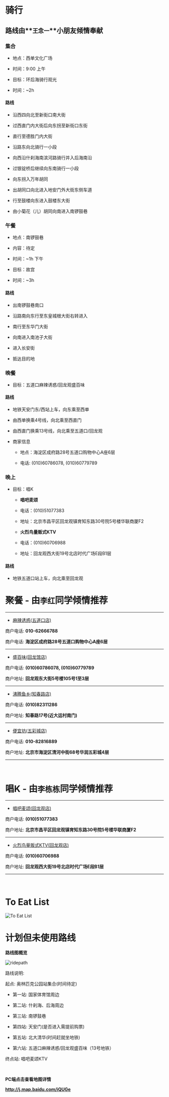 # 骑行

## 路线由**`王念一`**小朋友倾情奉献


### 集合

* 地点：西单文化广场

* 时间：9:00 上午

* 目标：环后海骑行观光

* 时间：~2h

#### 路线

* 沿西四向北至新街口南大街

* 过西直门内大街后向东拐至新街口东街

* 直行至德胜门内大街

* 沿路东向北骑行一小段

* 向西沿什刹海南滨河路骑行并入后海南沿

* 过银锭桥后继续向东南骑行一小段

* 向东拐入万年胡同

* 出胡同口向北进入地安门外大街东侧车道

* 行至鼓楼向东进入鼓楼东大街

* 由小菊花（儿）胡同向南进入南锣鼓巷

### 午餐


* 地点：南锣鼓巷

* 内容：待定

* 时间：~1h 下午

* 目标：故宫

* 时间：~3h

#### 路线

* 出南锣鼓巷南口

* 沿路南向东行至东皇城根大街右转进入

* 南行至东华门大街

* 向南进入南池子大街

* 进入长安街

* 抵达目的地

### 晚餐

* 目标：五道口麻辣诱惑/回龙观盛百味

#### 路线

* 地铁天安门东/西站上车，向东乘至西单

* 由西单换乘4号线，向北乘至西直门

* 由西直门换乘13号线，向北乘至五道口/回龙观

* 商家信息

	- 地点：海淀区成府路28号五道口购物中心A座6层
	
	- 电话: (010)60786078, (010)60779789

### 晚上

* 目标：唱K

	- **唱吧麦颂**
	
	- 电话：(010)51077383
	
	- 地址：北京市昌平区回龙观镇育知东路30号院5号楼华联商厦F2


	- **火烈鸟量贩式KTV**

	- 电话：(010)60706988

	- 地址：回龙观西大街19号北店时代广场E段B1层


#### 路线

* 地铁五道口站上车，向北乘至回龙观



# 聚餐 - **由`李红`同学倾情推荐**

---

* [麻辣诱惑(五道口店)](http://j.map.baidu.com/XQn1o)

商户电话: **010-62666788**

商户电话: **海淀区成府路28号五道口购物中心A座6层**

---

* [盛百味(回龙馆店)](http://j.map.baidu.com/nn7Ik)

商户电话: **(010)60786078, (010)60779789**

商户地址: 
**回龙观东大街5号楼105号1至3层**

---

* [沸腾鱼乡(知春路店)](http://j.map.baidu.com/LDU7k)

商户电话: 
**(010)82311286**

商户地址: **知春路17号(近大运村南门)**

---

* [便宜坊(五彩城店)](http://j.map.baidu.com/aTPkr)

商户电话: **010-82816889**

商户地址: **北京市海淀区清河中街68号华润五彩城4层**

---

<br/>
 
# 唱K - **由`李栋栋`同学倾情推荐**

---

- [唱吧麦颂(回龙观店)](http://j.map.baidu.com/jBXMF) 

商户电话: **(010)51077383**

商户地址: **北京市昌平区回龙观镇育知东路30号院5号楼华联商厦F2**

---

- [火烈鸟量贩式KTV(回龙观店)](http://j.map.baidu.com/pSOkB)

商户电话: **(010)60706988**

商户地址: **回龙观西大街19号北店时代广场E段B1层**

<!--# 逛大街
# 视像
-->

---

<br/>

# To Eat List

![To Eat List](images/toeatlist.jpg)



# 计划但未使用路线

**路线图概览**

![ridepath](images/ridepath.png)

路线说明:

起点: 奥林匹克公园站集合(时间待定)

- 第一站: 国家体育馆周边

- 第二站: 什刹海、后海周边

- 第三站: 南锣鼓巷

- 第四站: 天安门(是否进入需提前购票)

- 第五站: 北大清华(时间赶就坐地铁)

- 第六站: 五道口麻辣诱惑/回龙观盛百味（13号地铁）

终点站: 唱吧麦颂KTV


<br/>

**PC端点击查看地图详情**

**<http://j.map.baidu.com/iQUGe>**

<br/>


